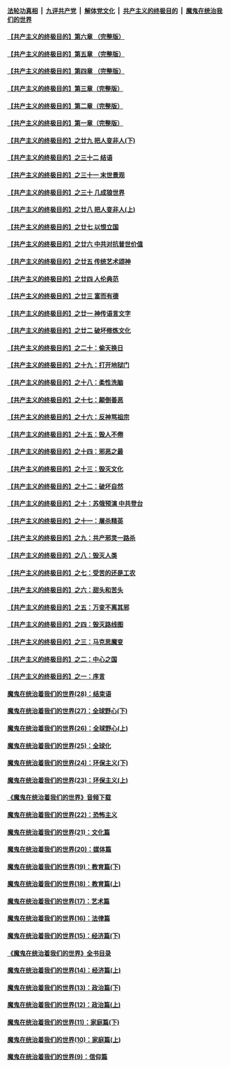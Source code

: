 

####  [法轮功真相](../../../../basic/blob/master/README.md?t=07020731) &nbsp;|&nbsp; [九评共产党](../../../../9ping.md/blob/master/README.md?t=07020731) &nbsp;|&nbsp; [解体党文化](../../../../jtdwh.md/blob/master/README.md?t=07020731)  &nbsp;|&nbsp; [共产主义的终极目的](../../../../gczydzjmd.md/blob/master/README.md?t=07020731) &nbsp;|&nbsp; [魔鬼在统治我们的世界](../../../../mgztzwmdsj.md/blob/master/README.md?t=07020731) 

#### [【共产主义的终极目的】第六章 （完整版）](../pages/nsc422/n11428913.md?t=07020731) 

#### [【共产主义的终极目的】第五章 （完整版）](../pages/nsc422/n11428912.md?t=07020731) 

#### [【共产主义的终极目的】第四章 （完整版）](../pages/nsc422/n11428907.md?t=07020731) 

#### [【共产主义的终极目的】第三章（完整版）](../pages/nsc422/n11428848.md?t=07020731) 

#### [【共产主义的终极目的】第二章（完整版）](../pages/nsc422/n11428831.md?t=07020731) 

#### [【共产主义的终极目的】第一章（完整版）](../pages/nsc422/n11417651.md?t=07020731) 

#### [【共产主义的终极目的】之廿九 把人变非人(下)](../pages/nsc422/n11344140.md?t=07020731) 

#### [【共产主义的终极目的】之三十二 结语](../pages/nsc422/n11360535.md?t=07020731) 

#### [【共产主义的终极目的】之三十一 末世景观](../pages/nsc422/n11351129.md?t=07020731) 

#### [【共产主义的终极目的】之三十 几成狼世界](../pages/nsc422/n11348280.md?t=07020731) 

#### [【共产主义的终极目的】之廿八 把人变非人(上)](../pages/nsc422/n11340492.md?t=07020731) 

#### [【共产主义的终极目的】之廿七 以恨立国](../pages/nsc422/n11336944.md?t=07020731) 

#### [【共产主义的终极目的】之廿六 中共对抗普世价值](../pages/nsc422/n11324785.md?t=07020731) 

#### [【共产主义的终极目的】之廿五 传统艺术颂神](../pages/nsc422/n11296396.md?t=07020731) 

#### [【共产主义的终极目的】之廿四 人伦典范](../pages/nsc422/n11296397.md?t=07020731) 

#### [【共产主义的终极目的】之廿三 富而有德](../pages/nsc422/n11283598.md?t=07020731) 

#### [【共产主义的终极目的】之廿一 神传语言文字](../pages/nsc422/n11263265.md?t=07020731) 

#### [【共产主义的终极目的】之廿二 破坏修炼文化](../pages/nsc422/n11245728.md?t=07020731) 

#### [【共产主义的终极目的】之二十：偷天换日](../pages/nsc422/n11238846.md?t=07020731) 

#### [【共产主义的终极目的】之十九：打开地狱门](../pages/nsc422/n11206376.md?t=07020731) 

#### [【共产主义的终极目的】之十八：柔性洗脑](../pages/nsc422/n11199994.md?t=07020731) 

#### [【共产主义的终极目的】之十七：颠倒善恶](../pages/nsc422/n11179782.md?t=07020731) 

#### [【共产主义的终极目的】之十六：反神骂祖宗](../pages/nsc422/n11166798.md?t=07020731) 

#### [【共产主义的终极目的】之十五：毁人不倦](../pages/nsc422/n11166792.md?t=07020731) 

#### [【共产主义的终极目的】之十四：邪恶之最](../pages/nsc422/n11150249.md?t=07020731) 

#### [【共产主义的终极目的】之十三：毁灭文化](../pages/nsc422/n11135227.md?t=07020731) 

#### [【共产主义的终极目的】之十二：破坏自然](../pages/nsc422/n11135214.md?t=07020731) 

#### [【共产主义的终极目的】之十：苏俄预演 中共登台](../pages/nsc422/n11118424.md?t=07020731) 

#### [【共产主义的终极目的】之十一：屠杀精英](../pages/nsc422/n11118442.md?t=07020731) 

#### [【共产主义的终极目的】之九：共产邪灵一路杀](../pages/nsc422/n11114139.md?t=07020731) 

#### [【共产主义的终极目的】之八：毁灭人类](../pages/nsc422/n11108503.md?t=07020731) 

#### [【共产主义的终极目的】之七：受苦的还是工农](../pages/nsc422/n11101809.md?t=07020731) 

#### [【共产主义的终极目的】之六：甜头和苦头](../pages/nsc422/n11096971.md?t=07020731) 

#### [【共产主义的终极目的】之五：万变不离其邪](../pages/nsc422/n11091285.md?t=07020731) 

#### [【共产主义的终极目的】之四：毁灭路线图](../pages/nsc422/n11086284.md?t=07020731) 

#### [【共产主义的终极目的】之三：马克思魔变](../pages/nsc422/n11061941.md?t=07020731) 

#### [【共产主义的终极目的】之二：中心之国](../pages/nsc422/n11047728.md?t=07020731) 

#### [【共产主义的终极目的】之一：序言](../pages/nsc422/n11086077.md?t=07020731) 

#### [魔鬼在统治着我们的世界(28)：结束语](../pages/nsc422/n10936246.md?t=07020731) 

#### [魔鬼在统治着我们的世界(27)：全球野心(下)](../pages/nsc422/n10928319.md?t=07020731) 

#### [魔鬼在统治着我们的世界(26)：全球野心(上)](../pages/nsc422/n10900318.md?t=07020731) 

#### [魔鬼在统治着我们的世界(25)：全球化](../pages/nsc422/n10788205.md?t=07020731) 

#### [魔鬼在统治着我们的世界(24)：环保主义(下)](../pages/nsc422/n10695307.md?t=07020731) 

#### [魔鬼在统治着我们的世界(23)：环保主义(上)](../pages/nsc422/n10688613.md?t=07020731) 

#### [《魔鬼在统治着我们的世界》音频下载](../pages/nsc422/n10635553.md?t=07020731) 

#### [魔鬼在统治着我们的世界(22)：恐怖主义](../pages/nsc422/n10614727.md?t=07020731) 

#### [魔鬼在统治着我们的世界(21)：文化篇](../pages/nsc422/n10597706.md?t=07020731) 

#### [魔鬼在统治着我们的世界(20)：媒体篇](../pages/nsc422/n10586579.md?t=07020731) 

#### [魔鬼在统治着我们的世界(19)：教育篇(下)](../pages/nsc422/n10564808.md?t=07020731) 

#### [魔鬼在统治着我们的世界(18)：教育篇(上)](../pages/nsc422/n10526970.md?t=07020731) 

#### [魔鬼在统治着我们的世界(17)：艺术篇](../pages/nsc422/n10499093.md?t=07020731) 

#### [魔鬼在统治着我们的世界(16)：法律篇](../pages/nsc422/n10485969.md?t=07020731) 

#### [魔鬼在统治着我们的世界(15)：经济篇(下)](../pages/nsc422/n10469975.md?t=07020731) 

#### [《魔鬼在统治着我们的世界》全书目录](../pages/nsc422/n10464261.md?t=07020731) 

#### [魔鬼在统治着我们的世界(14)：经济篇(上)](../pages/nsc422/n10457370.md?t=07020731) 

#### [魔鬼在统治着我们的世界(13)：政治篇(下)](../pages/nsc422/n10448270.md?t=07020731) 

#### [魔鬼在统治着我们的世界(12)：政治篇(上)](../pages/nsc422/n10444576.md?t=07020731) 

#### [魔鬼在统治着我们的世界(11)：家庭篇(下)](../pages/nsc422/n10440961.md?t=07020731) 

#### [魔鬼在统治着我们的世界(10)：家庭篇(上)](../pages/nsc422/n10435448.md?t=07020731) 

#### [魔鬼在统治着我们的世界(9)：信仰篇](../pages/nsc422/n10432159.md?t=07020731) 

